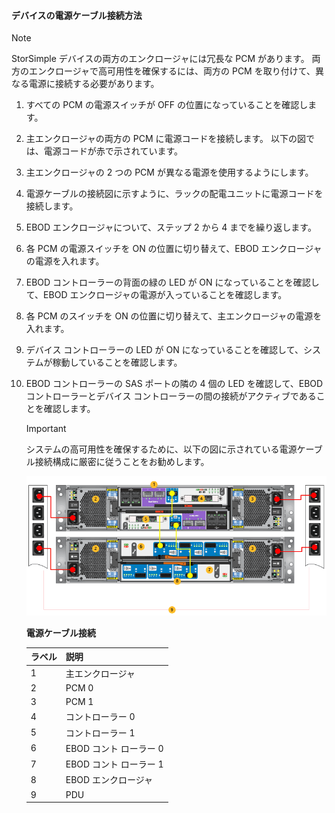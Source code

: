 <!--author=alkohli last changed: 9/16/15-->


#### <a name="to-cable-your-device-for-power"></a>デバイスの電源ケーブル接続方法
> [!NOTE]
> StorSimple デバイスの両方のエンクロージャには冗長な PCM があります。 両方のエンクロージャで高可用性を確保するには、両方の PCM を取り付けて、異なる電源に接続する必要があります。
> 
> 

1. すべての PCM の電源スイッチが OFF の位置になっていることを確認します。
2. 主エンクロージャの両方の PCM に電源コードを接続します。 以下の図では、電源コードが赤で示されています。
3. 主エンクロージャの 2 つの PCM が異なる電源を使用するようにします。
4. 電源ケーブルの接続図に示すように、ラックの配電ユニットに電源コードを接続します。
5. EBOD エンクロージャについて、ステップ 2 から 4 までを繰り返します。
6. 各 PCM の電源スイッチを ON の位置に切り替えて、EBOD エンクロージャの電源を入れます。
7. EBOD コントローラーの背面の緑の LED が ON になっていることを確認して、EBOD エンクロージャの電源が入っていることを確認します。
8. 各 PCM のスイッチを ON の位置に切り替えて、主エンクロージャの電源を入れます。
9. デバイス コントローラーの LED が ON になっていることを確認して、システムが稼動していることを確認します。
10. EBOD コントローラーの SAS ポートの隣の 4 個の LED を確認して、EBOD コントローラーとデバイス コントローラーの間の接続がアクティブであることを確認します。
    
    > [!IMPORTANT]
    > システムの高可用性を確保するために、以下の図に示されている電源ケーブル接続構成に厳密に従うことをお勧めします。
    > 
    > 
    
    ![4U デバイスの電源ケーブル接続](./media/storsimple-cable-8600-for-power/HCSCableYour4UDeviceforPower.png)
    
    **電源ケーブル接続**
    
    | ラベル | 説明 |
    |:--- |:--- |
    | 1 |主エンクロージャ |
    | 2 |PCM 0 |
    | 3 |PCM 1 |
    | 4 |コントローラー 0 |
    | 5 |コントローラー 1 |
    | 6 |EBOD コント ローラー 0 |
    | 7 |EBOD コント ローラー 1 |
    | 8 |EBOD エンクロージャ |
    | 9 |PDU |

